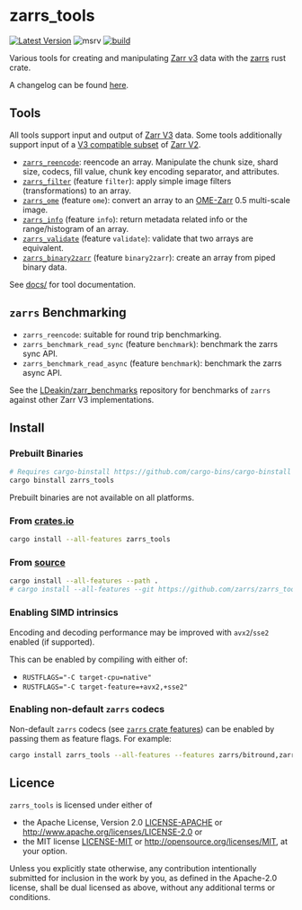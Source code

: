 # zarrs_tools 

[![Latest Version](https://img.shields.io/crates/v/zarrs_tools.svg)](https://crates.io/crates/zarrs_tools)
![msrv](https://img.shields.io/crates/msrv/zarrs_tools)
[![build](https://github.com/zarrs/zarrs_tools/actions/workflows/ci.yml/badge.svg)](https://github.com/zarrs/zarrs_tools/actions/workflows/ci.yml)

Various tools for creating and manipulating [Zarr v3](https://zarr.dev) data with the [zarrs](https://github.com/LDeakin/zarrs) rust crate.

A changelog can be found [here](https://github.com/zarrs/zarrs_tools/blob/main/CHANGELOG.md).

## Tools
All tools support input and output of [Zarr V3](https://zarr-specs.readthedocs.io/en/latest/v3/core/v3.0.html) data.
Some tools additionally support input of a [V3 compatible subset](https://docs.rs/zarrs/latest/zarrs/#implementation-status) of [Zarr V2](https://zarr-specs.readthedocs.io/en/latest/v2/v2.0.html).

- [`zarrs_reencode`](https://github.com/zarrs/zarrs_tools/blob/main/docs/zarrs_reencode.md): reencode an array. Manipulate the chunk size, shard size, codecs, fill value, chunk key encoding separator, and attributes.
- [`zarrs_filter`](https://github.com/zarrs/zarrs_tools/blob/main/docs/zarrs_filter.md) (feature `filter`): apply simple image filters (transformations) to an array.
- [`zarrs_ome`](https://github.com/zarrs/zarrs_tools/blob/main/docs/zarrs_ome.md) (feature `ome`): convert an array to an [OME-Zarr](https://ngff.openmicroscopy.org/latest/index.html) 0.5 multi-scale image.
- [`zarrs_info`](https://github.com/zarrs/zarrs_tools/blob/main/docs/zarrs_info.md) (feature `info`): return metadata related info or the range/histogram of an array.
- [`zarrs_validate`](https://github.com/zarrs/zarrs_tools/blob/main/docs/zarrs_validate.md) (feature `validate`): validate that two arrays are equivalent.
- [`zarrs_binary2zarr`](https://github.com/zarrs/zarrs_tools/blob/main/docs/zarrs_binary2zarr.md) (feature `binary2zarr`): create an array from piped binary data.

See [docs/](https://github.com/zarrs/zarrs_tools/blob/main/docs/) for tool documentation.

## `zarrs` Benchmarking
- `zarrs_reencode`: suitable for round trip benchmarking.
- `zarrs_benchmark_read_sync` (feature `benchmark`): benchmark the zarrs sync API.
- `zarrs_benchmark_read_async` (feature `benchmark`): benchmark the zarrs async API.

See the [LDeakin/zarr_benchmarks](https://github.com/LDeakin/zarr_benchmarks) repository for benchmarks of `zarrs` against other Zarr V3 implementations.

## Install

### Prebuilt Binaries
```bash
# Requires cargo-binstall https://github.com/cargo-bins/cargo-binstall
cargo binstall zarrs_tools
```
Prebuilt binaries are not available on all platforms.

### From [crates.io](https://crates.io/crates/zarrs_tools)
```bash
cargo install --all-features zarrs_tools
```

### From [source](https://github.com/zarrs/zarrs_tools)
```bash
cargo install --all-features --path .
# cargo install --all-features --git https://github.com/zarrs/zarrs_tools
```

### Enabling SIMD intrinsics
Encoding and decoding performance may be improved with `avx2`/`sse2` enabled (if supported).

This can be enabled by compiling with either of:
 - `RUSTFLAGS="-C target-cpu=native"`
 - `RUSTFLAGS="-C target-feature=+avx2,+sse2"`

### Enabling non-default `zarrs` codecs
Non-default `zarrs` codecs (see [`zarrs` crate features](https://docs.rs/zarrs/latest/zarrs/#crate-features)) can be enabled by passing them as feature flags.
For example:
```bash
cargo install zarrs_tools --all-features --features zarrs/bitround,zarrs/zfp,zarrs/bz2,zarrs/pcodec
```

## Licence
`zarrs_tools` is licensed under either of
 - the Apache License, Version 2.0 [LICENSE-APACHE](./LICENCE-APACHE) or <http://www.apache.org/licenses/LICENSE-2.0> or
 - the MIT license [LICENSE-MIT](./LICENCE-MIT) or <http://opensource.org/licenses/MIT>, at your option.

Unless you explicitly state otherwise, any contribution intentionally submitted for inclusion in the work by you, as defined in the Apache-2.0 license, shall be dual licensed as above, without any additional terms or conditions.
